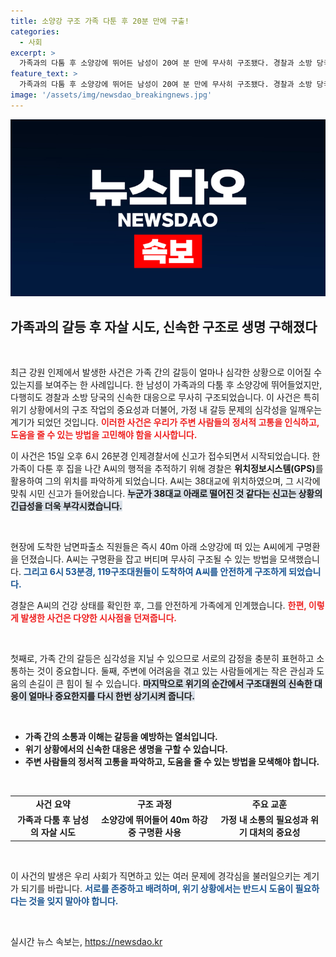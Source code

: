 ```yaml
---
title: 소양강 구조 가족 다툰 후 20분 만에 구출!
categories:
  - 사회
excerpt: >
  가족과의 다툼 후 소양강에 뛰어든 남성이 20여 분 만에 무사히 구조됐다. 경찰과 소방 당국의 신속한 대응 덕분에 A씨는 다치지 않고 가족과 재회했다. 구조의 순간을 함께 확인해보세요!
feature_text: >
  가족과의 다툼 후 소양강에 뛰어든 남성이 20여 분 만에 무사히 구조됐다. 경찰과 소방 당국의 신속한 대응 덕분에 A씨는 다치지 않고 가족과 재회했다. 구조의 순간을 함께 확인해보세요!
image: '/assets/img/newsdao_breakingnews.jpg'
---
```


<p><img src="/assets/img/newsdao_breakingnews.jpg" alt="koreaapp 속보" /></p>

<h2 data-ke-size="size26">가족과의 갈등 후 자살 시도, 신속한 구조로 생명 구해졌다</h2>

<p data-ke-size="size16">&nbsp;</p>

<p data-ke-size="size16">최근 강원 인제에서 발생한 사건은 가족 간의 갈등이 얼마나 심각한 상황으로 이어질 수 있는지를 보여주는 한 사례입니다. 한 남성이 가족과의 다툼 후 소양강에 뛰어들었지만, 다행히도 경찰과 소방 당국의 신속한 대응으로 무사히 구조되었습니다. 이 사건은 특히 위기 상황에서의 구조 작업의 중요성과 더불어, 가정 내 갈등 문제의 심각성을 일깨우는 계기가 되었던 것입니다. <b><span style="color: #ee2323;">이러한 사건은 우리가 주변 사람들의 정서적 고통을 인식하고, 도움을 줄 수 있는 방법을 고민해야 함을 시사합니다.</span></b></p>

<p data-ke-size="size16">이 사건은 15일 오후 6시 26분경 인제경찰서에 신고가 접수되면서 시작되었습니다. 한 가족이 다툰 후 집을 나간 A씨의 행적을 추적하기 위해 경찰은 <b>위치정보시스템(GPS)</b>를 활용하여 그의 위치를 파악하게 되었습니다. A씨는 38대교에 위치하였으며, 그 시각에 맞춰 시민 신고가 들어왔습니다. <b><span style="background-color: #21538527;">누군가 38대교 아래로 떨어진 것 같다는 신고는 상황의 긴급성을 더욱 부각시켰습니다.</span></b></p>

<p data-ke-size="size16">&nbsp;</p>

<p data-ke-size="size16">현장에 도착한 남면파출소 직원들은 즉시 40m 아래 소양강에 떠 있는 A씨에게 구명환을 던졌습니다. A씨는 구명환을 잡고 버티며 무사히 구조될 수 있는 방법을 모색했습니다. <b><span style="color: #1a5490;">그리고 6시 53분경, 119구조대원들이 도착하여 A씨를 안전하게 구조하게 되었습니다.</span></b></p>

<p data-ke-size="size16">경찰은 A씨의 건강 상태를 확인한 후, 그를 안전하게 가족에게 인계했습니다. <b><span style="color: #ee2323;">한편, 이렇게 발생한 사건은 다양한 시사점을 던져줍니다.</span></b></p>

<p data-ke-size="size16">&nbsp;</p>

<p data-ke-size="size16">첫째로, 가족 간의 갈등은 심각성을 지닐 수 있으므로 서로의 감정을 충분히 표현하고 소통하는 것이 중요합니다. 둘째, 주변에 어려움을 겪고 있는 사람들에게는 작은 관심과 도움의 손길이 큰 힘이 될 수 있습니다. <b><span style="background-color: #21538527;">마지막으로 위기의 순간에서 구조대원의 신속한 대응이 얼마나 중요한지를 다시 한번 상기시켜 줍니다.</span></b></p>

<p data-ke-size="size16">&nbsp;</p>

<ul>
<li><b>가족 간의 소통과 이해는 갈등을 예방하는 열쇠입니다.</b></li>
<li><b>위기 상황에서의 신속한 대응은 생명을 구할 수 있습니다.</b></li>
<li><b>주변 사람들의 정서적 고통을 파악하고, 도움을 줄 수 있는 방법을 모색해야 합니다.</b></li>
</ul>

<p data-ke-size="size16">&nbsp;</p>

<table>
<tr>
<td style="text-align: center; height: 17px;"><b>사건 요약</b></td>
<td style="text-align: center; height: 17px;"><b>구조 과정</b></td>
<td style="text-align: center; height: 17px;"><b>주요 교훈</b></td>
</tr>
<tr>
<td style="text-align: center; height: 17px;"><b>가족과 다툼 후 남성의 자살 시도</b></td>
<td style="text-align: center; height: 17px;"><b>소양강에 뛰어들어 40m 하강 중 구명환 사용</b></td>
<td style="text-align: center; height: 17px;"><b>가정 내 소통의 필요성과 위기 대처의 중요성</b></td>
</tr>
</table>

<p data-ke-size="size16">&nbsp;</p>

<p data-ke-size="size16">이 사건의 발생은 우리 사회가 직면하고 있는 여러 문제에 경각심을 불러일으키는 계기가 되기를 바랍니다. <b><span style="color: #1a5490;">서로를 존중하고 배려하며, 위기 상황에서는 반드시 도움이 필요하다는 것을 잊지 말아야 합니다.</span></b></p>

<p data-ke-size="size16">&nbsp;</p>
실시간 뉴스 속보는, <a href="https://newsdao.kr" rel="dofollow">https://newsdao.kr</a>


